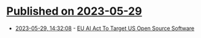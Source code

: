 # [Published on 2023-05-29](index.md)

* [2023-05-29, 14:32:08](https://lobste.rs/s/uz7kc4/eu_ai_act_target_us_open_source_software) - [EU AI Act To Target US Open Source Software](https://technomancers.ai/eu-ai-act-to-target-us-open-source-software/)
